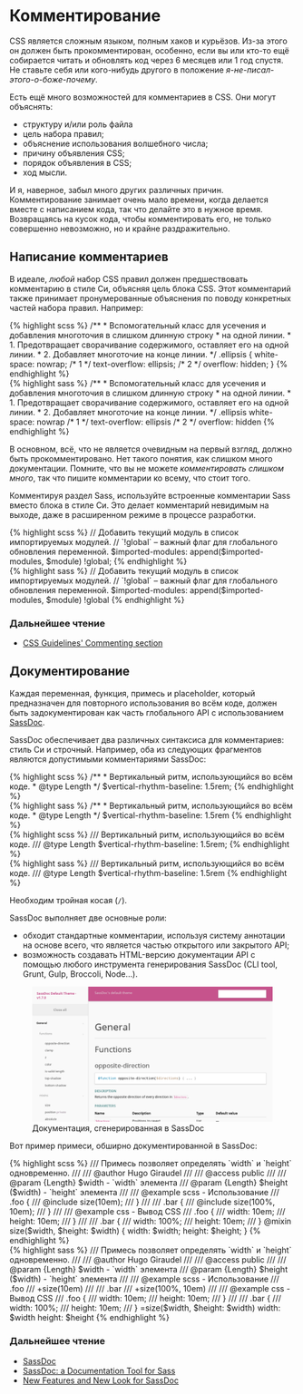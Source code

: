 
# Комментирование

CSS является сложным языком, полным хаков и курьёзов. Из-за этого он должен быть прокомментирован, особенно, если вы или кто-то ещё собирается читать и обновлять код через 6 месяцев или 1 год спустя. Не ставьте себя или кого-нибудь другого в положение *я-не-писал-этого-о-боже-почему*.

Есть ещё много возможностей для комментариев в CSS. Они могут объяснять:

* структуру и/или роль файла
* цель набора правил;
* объяснение использования волшебного числа;
* причину объявления CSS;
* порядок объявления в CSS;
* ход мысли.

И я, наверное, забыл много других различных причин. Комментирование занимает очень мало времени, когда делается вместе с написанием кода, так что делайте это в нужное время. Возвращаясь на кусок кода, чтобы комментировать его, не только совершенно невозможно, но и крайне раздражительно.






## Написание комментариев

В идеале, *любой* набор CSS правил должен предшествовать комментарию в стиле Си, объясняя цель блока CSS. Этот комментарий также принимает пронумерованные объяснения по поводу конкретных частей набора правил. Например:

<div class="code-block">
  <div class="code-block__wrapper" data-syntax="scss">
{% highlight scss %}
/**
 * Вспомогательный класс для усечения и добавления многоточия в слишком длинную строку
 * на одной линии.
 * 1. Предотвращает сворачивание содержимого, оставляет его на одной линии.
 * 2. Добавляет многоточие на конце линии.
 */
.ellipsis {
  white-space: nowrap; /* 1 */
  text-overflow: ellipsis; /* 2 */
  overflow: hidden;
}
{% endhighlight %}
  </div>
  <div class="code-block__wrapper" data-syntax="sass">
{% highlight sass %}
/**
 * Вспомогательный класс для усечения и добавления многоточия в слишком длинную строку
 * на одной линии.
 * 1. Предотвращает сворачивание содержимого, оставляет его на одной линии.
 * 2. Добавляет многоточие на конце линии.
 */
.ellipsis
  white-space: nowrap /* 1 */
  text-overflow: ellipsis /* 2 */
  overflow: hidden
{% endhighlight %}
  </div>
</div>

В основном, всё, что не является очевидным на первый взгляд, должно быть прокомментировано. Нет такого понятия, как слишком много документации. Помните, что вы не можете *комментировать слишком много*, так что пишите комментарии ко всему, что стоит того.

Комментируя раздел Sass, используйте встроенные комментарии Sass вместо блока в стиле Си. Это делает комментарий невидимым на выходе, даже в расширенном режиме в процессе разработки.

<div class="code-block">
  <div class="code-block__wrapper" data-syntax="scss">
{% highlight scss %}
// Добавить текущий модуль в список импортируемых модулей.
// `!global` – важный флаг для глобального обновления переменной.
$imported-modules: append($imported-modules, $module) !global;
{% endhighlight %}
  </div>
  <div class="code-block__wrapper" data-syntax="sass">
{% highlight sass %}
// Добавить текущий модуль в список импортируемых модулей.
// `!global` – важный флаг для глобального обновления переменной.
$imported-modules: append($imported-modules, $module) !global
{% endhighlight %}
  </div>
</div>



### Дальнейшее чтение

* [CSS Guidelines' Commenting section](http://cssguidelin.es/#commenting)






## Документирование

Каждая переменная, функция, примесь и placeholder, который предназначен для повторного использования во всём коде, должен быть задокументирован как часть глобального API с использованием [SassDoc](http://sassdoc.com).

SassDoc обеспечивает два различных синтаксиса для комментариев: стиль Си и строчный. Например, оба из следующих фрагментов являются допустимыми комментариями SassDoc:

<div class="code-block">
  <div class="code-block__wrapper" data-syntax="scss">
{% highlight scss %}
/**
 * Вертикальный ритм, использующийся во всём коде.
 * @type Length
 */
$vertical-rhythm-baseline: 1.5rem;
{% endhighlight %}
  </div>
  <div class="code-block__wrapper" data-syntax="sass">
{% highlight sass %}
/**
 * Вертикальный ритм, использующийся во всём коде.
 * @type Length
 */
$vertical-rhythm-baseline: 1.5rem
{% endhighlight %}
  </div>
</div>

<div class="code-block">
  <div class="code-block__wrapper" data-syntax="scss">
{% highlight scss %}
/// Вертикальный ритм, использующийся во всём коде.
/// @type Length
$vertical-rhythm-baseline: 1.5rem;
{% endhighlight %}
  </div>
  <div class="code-block__wrapper" data-syntax="sass">
{% highlight sass %}
/// Вертикальный ритм, использующийся во всём коде.
/// @type Length
$vertical-rhythm-baseline: 1.5rem
{% endhighlight %}
  </div>
</div>

<div class="note">
  <p>Необходим тройная косая (<code>/</code>).</p>
</div>

SassDoc выполняет две основные роли:

* обходит стандартные комментарии, используя систему аннотации на основе всего, что является частью открытого или закрытого API;
* возможность создавать HTML-версию документации API с помощью любого инструмента генерирования SassDoc (CLI tool, Grunt, Gulp, Broccoli, Node…).

<figure role="group">
<img alt="Документация, сгенерированная в SassDoc" src="/assets/images/sassdoc-preview.png" />
<figcaption>Документация, сгенерированная в SassDoc</figcaption>
</figure>

Вот пример примеси, обширно документированной в SassDoc:

<div class="code-block">
  <div class="code-block__wrapper" data-syntax="scss">
{% highlight scss %}
/// Примесь позволяет определять `width` и `height` одновременно.
///
/// @author Hugo Giraudel
///
/// @access public
///
/// @param {Length} $width - `width` элемента
/// @param {Length} $height ($width) - `height` элемента
///
/// @example scss - Использование
/// .foo {
///   @include size(10em);
/// }
///
/// .bar {
///   @include size(100%, 10em);
/// }
///
/// @example css - Вывод CSS
/// .foo {
///   width: 10em;
///   height: 10em;
/// }
///
/// .bar {
///   width: 100%;
///   height: 10em;
/// }
@mixin size($width, $height: $width) {
  width: $width;
  height: $height;
}
{% endhighlight %}
  </div>
  <div class="code-block__wrapper" data-syntax="sass">
{% highlight sass %}
/// Примесь позволяет определять `width` и `height` одновременно.
///
/// @author Hugo Giraudel
///
/// @access public
///
/// @param {Length} $width - `width` элемента
/// @param {Length} $height ($width) - `height` элемента
///
/// @example scss - Использование
/// .foo
///   +size(10em)
///
/// .bar
///   +size(100%, 10em)
///
/// @example css - Вывод CSS
/// .foo {
///   width: 10em;
///   height: 10em;
/// }
///
/// .bar {
///   width: 100%;
///   height: 10em;
/// }
=size($width, $height: $width)
  width: $width
  height: $height
{% endhighlight %}
  </div>
</div>



### Дальнейшее чтение

* [SassDoc](http://sassdoc.com)
* [SassDoc: a Documentation Tool for Sass](http://www.sitepoint.com/sassdoc-documentation-tool-sass/)
* [New Features and New Look for SassDoc](http://webdesign.tutsplus.com/articles/new-features-and-a-new-look-for-sassdoc--cms-21914)
